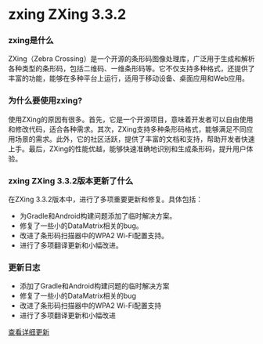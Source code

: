 # zxing ZXing 3.3.2
### zxing是什么

ZXing（Zebra Crossing）是一个开源的条形码图像处理库，广泛用于生成和解析各种类型的条形码，包括二维码、一维条形码等。它不仅支持多种格式，还提供了丰富的功能，能够在多种平台上运行，适用于移动设备、桌面应用和Web应用。

### 为什么要使用zxing?

使用ZXing的原因有很多。首先，它是一个开源项目，意味着开发者可以自由使用和修改代码，适合各种需求。其次，ZXing支持多种条形码格式，能够满足不同应用场景的需求。此外，它的社区活跃，提供了丰富的文档和支持，帮助开发者快速上手。最后，ZXing的性能优越，能够快速准确地识别和生成条形码，提升用户体验。

### zxing ZXing 3.3.2版本更新了什么

在ZXing 3.3.2版本中，进行了多项重要更新和修复。具体包括：

- 为Gradle和Android构建问题添加了临时解决方案。
- 修复了一些小的DataMatrix相关的bug。
- 改进了条形码扫描器中的WPA2 Wi-Fi配置支持。
- 进行了多项翻译更新和小幅改进。

### 更新日志

- 添加了Gradle和Android构建问题的临时解决方案
- 修复了一些小的DataMatrix相关的bug
- 改进了条形码扫描器中的WPA2 Wi-Fi配置支持
- 进行了多项翻译更新和小幅改进

[查看详细更新](https://github.com/zxing/zxing/milestone/10?closed=1)